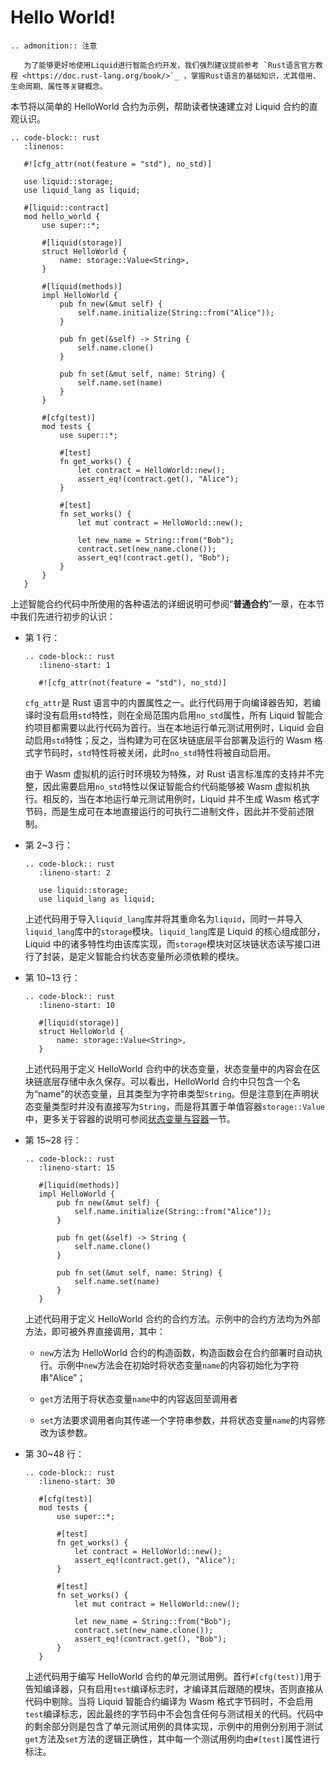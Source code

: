 # Hello World!

```eval_rst
.. admonition:: 注意

   为了能够更好地使用Liquid进行智能合约开发，我们强烈建议提前参考 `Rust语言官方教程 <https://doc.rust-lang.org/book/>`_ ，掌握Rust语言的基础知识，尤其借用、生命周期、属性等关键概念。
```

本节将以简单的 HelloWorld 合约为示例，帮助读者快速建立对 Liquid 合约的直观认识。

```eval_rst
.. code-block:: rust
   :linenos:

   #![cfg_attr(not(feature = "std"), no_std)]

   use liquid::storage;
   use liquid_lang as liquid;

   #[liquid::contract]
   mod hello_world {
       use super::*;

       #[liquid(storage)]
       struct HelloWorld {
           name: storage::Value<String>,
       }

       #[liquid(methods)]
       impl HelloWorld {
           pub fn new(&mut self) {
               self.name.initialize(String::from("Alice"));
           }

           pub fn get(&self) -> String {
               self.name.clone()
           }

           pub fn set(&mut self, name: String) {
               self.name.set(name)
           }
       }

       #[cfg(test)]
       mod tests {
           use super::*;

           #[test]
           fn get_works() {
               let contract = HelloWorld::new();
               assert_eq!(contract.get(), "Alice");
           }

           #[test]
           fn set_works() {
               let mut contract = HelloWorld::new();

               let new_name = String::from("Bob");
               contract.set(new_name.clone());
               assert_eq!(contract.get(), "Bob");
           }
       }
   }
```

上述智能合约代码中所使用的各种语法的详细说明可参阅“**普通合约**”一章，在本节中我们先进行初步的认识：

-   第 1 行：

    ```eval_rst
    .. code-block:: rust
       :lineno-start: 1

       #![cfg_attr(not(feature = "std"), no_std)]
    ```

    `cfg_attr`是 Rust 语言中的内置属性之一。此行代码用于向编译器告知，若编译时没有启用`std`特性，则在全局范围内启用`no_std`属性，所有 Liquid 智能合约项目都需要以此行代码为首行。当在本地运行单元测试用例时，Liquid 会自动启用`std`特性；反之，当构建为可在区块链底层平台部署及运行的 Wasm 格式字节码时，`std`特性将被关闭，此时`no_std`特性将被自动启用。

    由于 Wasm 虚拟机的运行时环境较为特殊，对 Rust 语言标准库的支持并不完整，因此需要启用`no_std`特性以保证智能合约代码能够被 Wasm 虚拟机执行。相反的，当在本地运行单元测试用例时，Liquid 并不生成 Wasm 格式字节码，而是生成可在本地直接运行的可执行二进制文件，因此并不受前述限制。

-   第 2~3 行：

    ```eval_rst
    .. code-block:: rust
       :lineno-start: 2

       use liquid::storage;
       use liquid_lang as liquid;
    ```

    上述代码用于导入`liquid_lang`库并将其重命名为`liquid`，同时一并导入`liquid_lang`库中的`storage`模块。`liquid_lang`库是 Liquid 的核心组成部分，Liquid 中的诸多特性均由该库实现，而`storage`模块对区块链状态读写接口进行了封装，是定义智能合约状态变量所必须依赖的模块。

-   第 10~13 行：

    ```eval_rst
    .. code-block:: rust
       :lineno-start: 10

       #[liquid(storage)]
       struct HelloWorld {
           name: storage::Value<String>,
       }
    ```

    上述代码用于定义 HelloWorld 合约中的状态变量，状态变量中的内容会在区块链底层存储中永久保存。可以看出，HelloWorld 合约中只包含一个名为“name”的状态变量，且其类型为字符串类型`String`。但是注意到在声明状态变量类型时并没有直接写为`String`，而是将其置于单值容器`storage::Value`中，更多关于容器的说明可参阅[状态变量与容器](../contract/state.md)一节。

-   第 15~28 行：

    ```eval_rst
    .. code-block:: rust
       :lineno-start: 15

       #[liquid(methods)]
       impl HelloWorld {
           pub fn new(&mut self) {
               self.name.initialize(String::from("Alice"));
           }

           pub fn get(&self) -> String {
               self.name.clone()
           }

           pub fn set(&mut self, name: String) {
               self.name.set(name)
           }
       }
    ```

    上述代码用于定义 HelloWorld 合约的合约方法。示例中的合约方法均为外部方法，即可被外界直接调用，其中：

    -   `new`方法为 HelloWorld 合约的构造函数，构造函数会在合约部署时自动执行。示例中`new`方法会在初始时将状态变量`name`的内容初始化为字符串“Alice”；

    -   `get`方法用于将状态变量`name`中的内容返回至调用者

    -   `set`方法要求调用者向其传递一个字符串参数，并将状态变量`name`的内容修改为该参数。

-   第 30~48 行：

    ```eval_rst
    .. code-block:: rust
       :lineno-start: 30

       #[cfg(test)]
       mod tests {
           use super::*;

           #[test]
           fn get_works() {
               let contract = HelloWorld::new();
               assert_eq!(contract.get(), "Alice");
           }

           #[test]
           fn set_works() {
               let mut contract = HelloWorld::new();

               let new_name = String::from("Bob");
               contract.set(new_name.clone());
               assert_eq!(contract.get(), "Bob");
           }
       }
    ```

    上述代码用于编写 HelloWorld 合约的单元测试用例。首行`#[cfg(test)]`用于告知编译器，只有启用`test`编译标志时，才编译其后跟随的模块，否则直接从代码中剔除。当将 Liquid 智能合约编译为 Wasm 格式字节码时，不会启用`test`编译标志，因此最终的字节码中不会包含任何与测试相关的代码。代码中的剩余部分则是包含了单元测试用例的具体实现，示例中的用例分别用于测试`get`方法及`set`方法的逻辑正确性，其中每一个测试用例均由`#[test]`属性进行标注。
